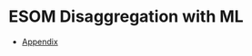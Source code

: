 # ESOM Disaggregation with ML
- [Appendix](https://github.com/dcardonav/lp-ml-decomp/blob/main/appendix.pdf)

